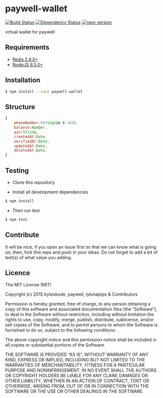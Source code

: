 paywell-wallet
================

[![Build Status](https://travis-ci.org/paywell/paywell-wallet.svg?branch=master)](https://travis-ci.org/paywell/paywell-wallet)
[![Dependency Status](https://img.shields.io/david/paywell/paywell-wallet.svg?style=flat)](https://david-dm.org/paywell/paywell-wallet)
[![npm version](https://badge.fury.io/js/paywell-wallet.svg)](https://badge.fury.io/js/paywell-wallet)

virtual wallet for paywell

## Requirements
- [Redis 2.8.0+](http://redis.io/)
- [NodeJS 6.5.0+](https://nodejs.org/en/)

## Installation
```sh
$ npm install --save paywell-wallet
```

## Structure
```js
{
    phoneNumber:String(in E.164),
    balance:Number,
    pin:String,
    createdAt:Date,
    verifiedAt:Date,
    updatedAt:Date,
    deletedAt:Date,
}
```

## Testing
* Clone this repository

* Install all development dependencies
```sh
$ npm install
```

* Then run test
```sh
$ npm test
```

## Contribute
It will be nice, if you open an issue first so that we can know what is going on, then, fork this repo and push in your ideas. Do not forget to add a bit of test(s) of what value you adding.

## Licence
The MIT License (MIT)

Copyright (c) 2015 byteskode, paywell, lykmapipo & Contributors

Permission is hereby granted, free of charge, to any person obtaining a copy of this software and associated documentation files (the “Software”), to deal in the Software without restriction, including without limitation the rights to use, copy, modify, merge, publish, distribute, sublicense, and/or sell copies of the Software, and to permit persons to whom the Software is furnished to do so, subject to the following conditions:

The above copyright notice and this permission notice shall be included in all copies or substantial portions of the Software.

THE SOFTWARE IS PROVIDED “AS IS”, WITHOUT WARRANTY OF ANY KIND, EXPRESS OR IMPLIED, INCLUDING BUT NOT LIMITED TO THE WARRANTIES OF MERCHANTABILITY, FITNESS FOR A PARTICULAR PURPOSE AND NONINFRINGEMENT. IN NO EVENT SHALL THE AUTHORS OR COPYRIGHT HOLDERS BE LIABLE FOR ANY CLAIM, DAMAGES OR OTHER LIABILITY, WHETHER IN AN ACTION OF CONTRACT, TORT OR OTHERWISE, ARISING FROM, OUT OF OR IN CONNECTION WITH THE SOFTWARE OR THE USE OR OTHER DEALINGS IN THE SOFTWARE. 